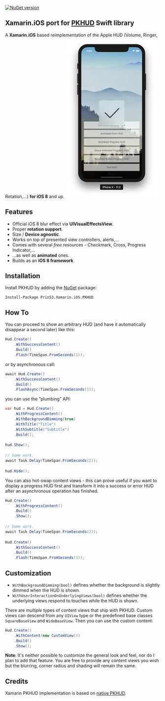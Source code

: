 [![NuGet version](https://badge.fury.io/nu/Prin53.Xamarin.iOS.PKHUD.svg)](https://badge.fury.io/nu/Prin53.Xamarin.iOS.PKHUD)
## Xamarin.iOS port for [PKHUD](https://github.com/pkluz/PKHUD) Swift library
A **Xamarin.iOS** based reimplementation of the Apple HUD (Volume, Ringer, Rotation,…) **for iOS 8** and up.
![ScreenShot](https://raw.githubusercontent.com/Prin53/Xamarin.iOS.PKHUD/develop/ScreenShot.png)
## Features
- Official iOS 8 blur effect via **UIVisualEffectsView**.
- Proper **rotation support**.
- Size / **Device agnostic**.
- Works on top of presented view controllers, alerts,...
- Comes with several *free* resources - Checkmark, Cross, Progress Indicator,…
- …as well as **animated** ones.
- Builds as an **iOS 8 framework**.

## Installation
Install PKHUD by adding the [NuGet](https://www.nuget.org/) package:
```
Install-Package Prin53.Xamarin.iOS.PKHUD
```
## How To
You can proceed to show an arbitrary HUD (and have it automatically disappear a second later) like this:
```cs
Hud.Create()
    .WithSuccessContent()
    .Build()
    .Flash(TimeSpan.FromSeconds(1));
```
_or_ by asynchronous call:
```cs
await Hud.Create()
    .WithSuccessContent()
    .Build()
    .FlashAsync(TimeSpan.FromSeconds(1));
```
you can use the “plumbing” API:
```cs
var hud = Hud.Create()
    .WithProgressContent()
    .WithBackgroundDimming(true)
    .WithTitle("Title")
    .WithSubtitle("Subtitle")
    .Build();

hud.Show();

// Some work.
await Task.Delay(TimeSpan.FromSeconds(2));

hud.Hide();
```

You can also hot-swap content views - this can prove useful if you want to display a progress HUD first and transform it into a success or error HUD after an asynchronous operation has finished.
```cs
Hud.Create()
    .WithProgressContent()
    .Build()
    .Show();

// Some work.
await Task.Delay(TimeSpan.FromSeconds(2));

Hud.Create()
    .WithSuccessContent()
    .Build()
    .Flash(TimeSpan.FromSeconds(1));
```
## Customization
- `WithBackgroundDimming(bool)` defines whether the background is slightly dimmed when the HUD is shown.
- `WithUserInteractionOnUnderlyingViews(bool)` defines whether the underlying views respond to touches while the HUD is shown.

There are _multiple_ types of content views that ship with PKHUD. Custom views can descend from any `UIView` type or the predefined base classes `SquareBaseView` and `WideBaseView`. Then you can use the custom content:
```cs
Hud.Create()
    .WithContent(new CustomView())
    .Build()
    .Show();
```

**Note**: It's neither possible to customize the general look and feel, nor do I plan to add that feature. You are free to provide any content views you wish but the blurring, corner radius and shading will remain the same.
## Credits
Xamarin PKHUD implementation is based on [native PKHUD](https://github.com/pkluz/PKHUD).
